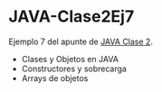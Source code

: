 # JAVA-Clase2Ej7

Ejemplo 7 del apunte de [JAVA Clase 2](https://profmatiasgarcia.com.ar/uploads/tutoriales/ClaseTeoricaJAVA2.pdf).
<ul>
  <li> Clases y Objetos en JAVA</li>
  <li> Constructores y sobrecarga</li>
  <li> Arrays de objetos</li>  
</ul>
